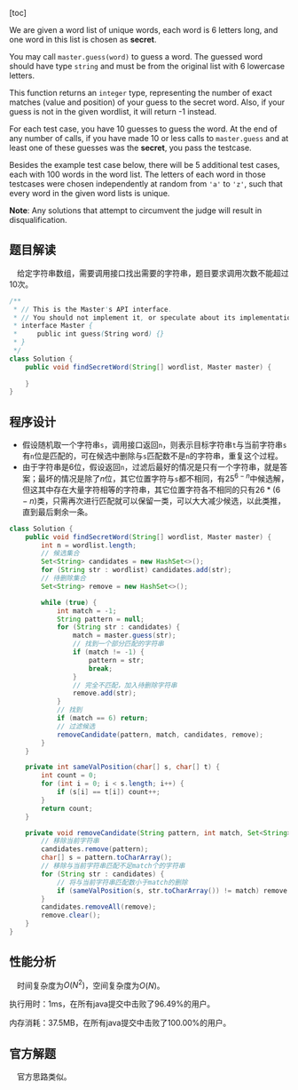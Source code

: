[toc]

We are given a word list of unique words, each word is 6 letters long, and one word in this list is chosen as **secret**.

You may call `master.guess(word)` to guess a word.  The guessed word should have type `string` and must be from the original list with 6 lowercase letters.

This function returns an `integer` type, representing the number of exact matches (value and position) of your guess to the secret word.  Also, if your guess is not in the given wordlist, it will return -1 instead.

For each test case, you have 10 guesses to guess the word. At the end of any number of calls, if you have made 10 or less calls to `master.guess` and at least one of these guesses was the **secret**, you pass the testcase.

Besides the example test case below, there will be 5 additional test cases, each with 100 words in the word list.  The letters of each word in those testcases were chosen independently at random from `'a'` to `'z'`, such that every word in the given word lists is unique.



**Note**:  Any solutions that attempt to circumvent the judge will result in disqualification.



## 题目解读

&emsp;给定字符串数组，需要调用接口找出需要的字符串，题目要求调用次数不能超过10次。

```java
/**
 * // This is the Master's API interface.
 * // You should not implement it, or speculate about its implementation
 * interface Master {
 *     public int guess(String word) {}
 * }
 */
class Solution {
    public void findSecretWord(String[] wordlist, Master master) {
        
    }
}
```

## 程序设计

* 假设随机取一个字符串`s`，调用接口返回`n`，则表示目标字符串`t`与当前字符串`s`有`n`位是匹配的，可在候选中删除与`s`匹配数不是`n`的字符串，重复这个过程。
* 由于字符串是6位，假设返回`n`，过滤后最好的情况是只有一个字符串，就是答案；最坏的情况是除了$n$位，其它位置字符与`s`都不相同，有$25 ^ {6 - n}$中候选解，但这其中存在大量字符相等的字符串，其它位置字符各不相同的只有$26 * (6 - n)$类，只需再次进行匹配就可以保留一类，可以大大减少候选，以此类推，直到最后剩余一条。

```java
class Solution {
    public void findSecretWord(String[] wordlist, Master master) {
        int n = wordlist.length;
        // 候选集合
        Set<String> candidates = new HashSet<>();
        for (String str : wordlist) candidates.add(str);
        // 待删除集合
        Set<String> remove = new HashSet<>();

        while (true) {
            int match = -1;
            String pattern = null;
            for (String str : candidates) {
                match = master.guess(str);
                // 找到一个部分匹配的字符串
                if (match != -1) {
                    pattern = str;
                    break;
                }
                // 完全不匹配，加入待删除字符串
                remove.add(str);
            }
            // 找到
            if (match == 6) return;
            // 过滤候选
            removeCandidate(pattern, match, candidates, remove);
        }
    }

    private int sameValPosition(char[] s, char[] t) {
        int count = 0;
        for (int i = 0; i < s.length; i++) {
            if (s[i] == t[i]) count++;
        }
        return count;
    }

    private void removeCandidate(String pattern, int match, Set<String> candidates, Set<String> remove) {
        // 移除当前字符串
        candidates.remove(pattern);
        char[] s = pattern.toCharArray();
        // 移除与当前字符串匹配不足match个的字符串
        for (String str : candidates) {
            // 将与当前字符串匹配数小于match的删除
            if (sameValPosition(s, str.toCharArray()) != match) remove.add(str);
        }
        candidates.removeAll(remove);
        remove.clear();
    }
}
```

## 性能分析

&emsp;时间复杂度为$O(N^2)$，空间复杂度为$O(N)$。

执行用时：1ms，在所有java提交中击败了96.49%的用户。

内存消耗：37.5MB，在所有java提交中击败了100.00%的用户。

## 官方解题

&emsp;官方思路类似。